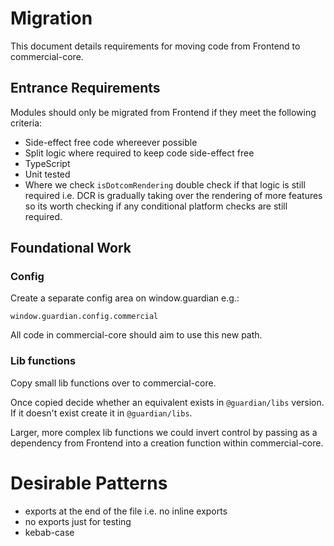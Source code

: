 # Migration

This document details requirements for moving code from Frontend to commercial-core.

## Entrance Requirements
Modules should only be migrated from Frontend if they meet the following criteria: 

- Side-effect free code whereever possible
- Split logic where required to keep code side-effect free
- TypeScript
- Unit tested
- Where we check `isDotcomRendering` double check if that logic is still required i.e. DCR is gradually taking over the rendering of more features so its worth checking if any conditional platform checks are still required.

## Foundational Work

### Config

Create a separate config area on window.guardian e.g.:

`window.guardian.config.commercial`

All code in commercial-core should aim to use this new path.

### Lib functions

Copy small lib functions over to commercial-core.

Once copied decide whether an equivalent exists in `@guardian/libs` version. If it doesn't exist create it in `@guardian/libs`.

Larger, more complex lib functions we could invert control by passing as a dependency from Frontend into a creation function within commercial-core.

# Desirable Patterns

- exports at the end of the file i.e. no inline exports
- no exports just for testing
- kebab-case
